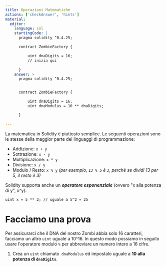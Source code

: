 ```yaml
---
title: Operazioni Matematiche
actions: ['checkAnswer', 'hints']
material:
  editor:
    language: sol
    startingCode: |
      pragma solidity ^0.4.25;

      contract ZombieFactory {

          uint dnaDigits = 16;
          // inizia qui

      }
    answer: >
      pragma solidity ^0.4.25;


      contract ZombieFactory {

          uint dnaDigits = 16;
          uint dnaModulus = 10 ** dnaDigits;

      }

---
```


La matematica in Solidity è piuttosto semplice. Le seguenti operazioni sono le stesse della maggior parte dei linguaggi di programmazione:

* Addizione: `x + y`
* Sottrazione: `x - y`
* Moltiplicazione: `x * y`
* Divisione: `x / y`
* Modulo / Resto: `x % y` _(per esempio, `13 % 5` è `3`, perchè se dividi 13 per 5, il resto è 3)_

Solidity supporta anche un **_operatore esponenziale_** (ovvero "x alla potenza di y", x^y):

```
uint x = 5 ** 2; // uguale a 5^2 = 25
```

# Facciamo una prova

Per assicurarci che il DNA del nostro Zombi abbia solo 16 caratteri, facciamo un altro `uint` uguale a 10^16. In questo modo possiamo in seguito usare l'operatore modulo `%` per abbreviare un numero intero a 16 cifre.

1. Crea un `uint` chiamato` dnaModulus` ed impostalo uguale a **10 alla potenza di `dnaDigits`**.
